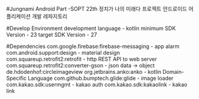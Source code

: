 #Jungnami Android Part
-SOPT 22th 정치가 나의 미래다 프로젝트 안드로이드 어플리케이션 개발 레파지토리

#Develop Environment
development language - kotlin
minimum SDK Version - 23
target SDK Version - 27

#Dependencies
com.google.firebase:firebase-messaging - app alarm
com.android.support:design - material design
com.squareup.retrofit2:retrofit - http REST API to web server
com.squareup.retrofit2:converter-gson - json data -> object
de.hdodenhof:circleimageview
org.jetbrains.anko:anko - kotlin Domain-Specific Language
com.github.bumptech.glide:glide - image loader
com.kakao.sdk:usermgmt - kakao auth
com.kakao.sdk:kakaolink - kakao link
